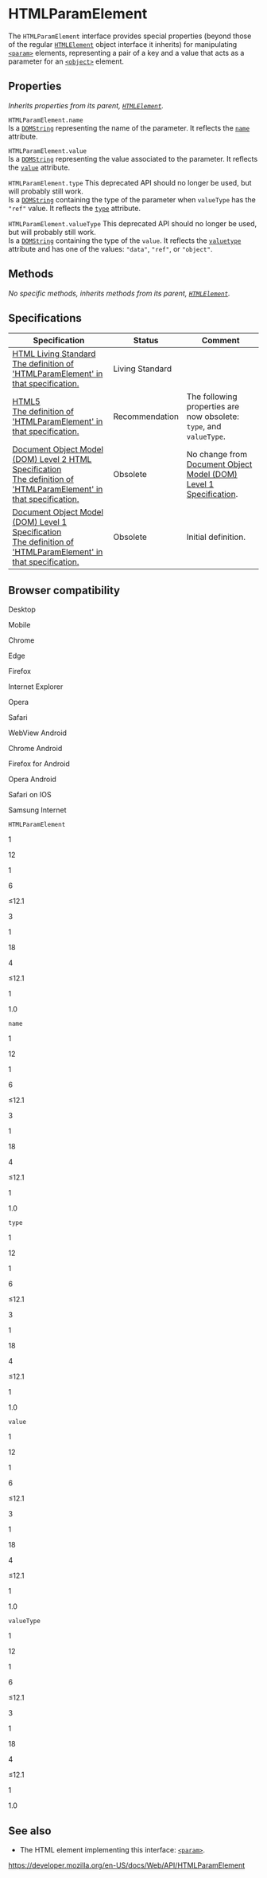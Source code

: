 HTMLParamElement
================

The `HTMLParamElement` interface provides special properties (beyond those of the regular [`HTMLElement`](htmlelement) object interface it inherits) for manipulating [`<param>`](https://developer.mozilla.org/en-US/docs/Web/HTML/Element/param) elements, representing a pair of a key and a value that acts as a parameter for an [`<object>`](https://developer.mozilla.org/en-US/docs/Web/HTML/Element/object) element.

Properties
----------

*Inherits properties from its parent, [`HTMLElement`](htmlelement).*

<span class="page-not-created">`HTMLParamElement.name`</span>  
Is a [`DOMString`](domstring) representing the name of the parameter. It reflects the [`name`](https://developer.mozilla.org/en-US/docs/Web/HTML/Element/param#attr-name) attribute.

<span class="page-not-created">`HTMLParamElement.value`</span>  
Is a [`DOMString`](domstring) representing the value associated to the parameter. It reflects the [`value`](https://developer.mozilla.org/en-US/docs/Web/HTML/Element/param#attr-value) attribute.

 <span class="page-not-created">`HTMLParamElement.type`</span> <span class="icon deprecated" viewbox="0 0 100 100" xmlns="http://www.w3.org/2000/svg" role="img"> This deprecated API should no longer be used, but will probably still work. </span>   
Is a [`DOMString`](domstring) containing the type of the parameter when `valueType` has the `"ref"` value. It reflects the [`type`](https://developer.mozilla.org/en-US/docs/Web/HTML/Element/param#attr-type) attribute.

 <span class="page-not-created">`HTMLParamElement.valueType`</span> <span class="icon deprecated" viewbox="0 0 100 100" xmlns="http://www.w3.org/2000/svg" role="img"> This deprecated API should no longer be used, but will probably still work. </span>   
Is a [`DOMString`](domstring) containing the type of the `value`. It reflects the [`valuetype`](https://developer.mozilla.org/en-US/docs/Web/HTML/Element/param#attr-%3ccode%3evaluetype%3c/code%3e) attribute and has one of the values: `"data"`, `"ref"`, or `"object"`.

Methods
-------

*No specific methods, inherits methods from its parent, [`HTMLElement`](htmlelement).*

Specifications
--------------

<table><thead><tr class="header"><th>Specification</th><th>Status</th><th>Comment</th></tr></thead><tbody><tr class="odd"><td><a href="https://html.spec.whatwg.org/multipage/#htmlparamelement">HTML Living Standard<br />
<span class="small">The definition of 'HTMLParamElement' in that specification.</span></a></td><td><span class="spec-living">Living Standard</span></td><td></td></tr><tr class="even"><td><a href="https://www.w3.org/TR/html52/embedded-content-0.html#the-param-element">HTML5<br />
<span class="small">The definition of 'HTMLParamElement' in that specification.</span></a></td><td><span class="spec-rec">Recommendation</span></td><td>The following properties are now obsolete: <code>type</code>, and <code>valueType</code>.</td></tr><tr class="odd"><td><a href="https://www.w3.org/TR/DOM-Level-2-HTML/html.html#ID-64077273">Document Object Model (DOM) Level 2 HTML Specification<br />
<span class="small">The definition of 'HTMLParamElement' in that specification.</span></a></td><td><span class="spec-obsolete">Obsolete</span></td><td>No change from <a href="https://www.w3.org/TR/REC-DOM-Level-1/">Document Object Model (DOM) Level 1 Specification</a>.</td></tr><tr class="even"><td><a href="https://www.w3.org/TR/REC-DOM-Level-1/level-one-html.html#ID-64077273">Document Object Model (DOM) Level 1 Specification<br />
<span class="small">The definition of 'HTMLParamElement' in that specification.</span></a></td><td><span class="spec-obsolete">Obsolete</span></td><td>Initial definition.</td></tr></tbody></table>

Browser compatibility
---------------------

Desktop

Mobile

Chrome

Edge

Firefox

Internet Explorer

Opera

Safari

WebView Android

Chrome Android

Firefox for Android

Opera Android

Safari on IOS

Samsung Internet

`HTMLParamElement`

1

12

1

6

≤12.1

3

1

18

4

≤12.1

1

1.0

`name`

1

12

1

6

≤12.1

3

1

18

4

≤12.1

1

1.0

`type`

1

12

1

6

≤12.1

3

1

18

4

≤12.1

1

1.0

`value`

1

12

1

6

≤12.1

3

1

18

4

≤12.1

1

1.0

`valueType`

1

12

1

6

≤12.1

3

1

18

4

≤12.1

1

1.0

See also
--------

-   The HTML element implementing this interface: [`<param>`](https://developer.mozilla.org/en-US/docs/Web/HTML/Element/param).

<a href="https://developer.mozilla.org/en-US/docs/Web/API/HTMLParamElement" class="_attribution-link">https://developer.mozilla.org/en-US/docs/Web/API/HTMLParamElement</a>
